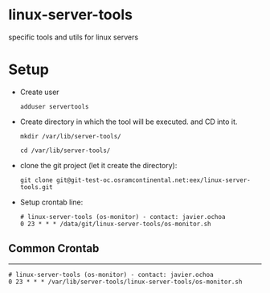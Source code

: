 # linux-server-tools

specific tools and utils for linux servers

# Setup
- Create user

    ```
    adduser servertools
    ```
- Create directory in which the tool will be executed. and CD into it.

    ```
    mkdir /var/lib/server-tools/

    cd /var/lib/server-tools/
    ```
- clone the git project (let it create the directory):

    ```
    git clone git@git-test-oc.osramcontinental.net:eex/linux-server-tools.git
    ```
- Setup crontab line:

    ```
    # linux-server-tools (os-monitor) - contact: javier.ochoa
    0 23 * * * /data/git/linux-server-tools/os-monitor.sh
    ```

## Common Crontab
---
```
# linux-server-tools (os-monitor) - contact: javier.ochoa
0 23 * * * /var/lib/server-tools/linux-server-tools/os-monitor.sh
```
